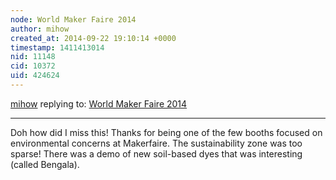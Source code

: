 ```yaml
---
node: World Maker Faire 2014
author: mihow
created_at: 2014-09-22 19:10:14 +0000
timestamp: 1411413014
nid: 11148
cid: 10372
uid: 424624
---
```




[mihow](../profile/mihow) replying to: [World Maker Faire 2014](../notes/liz/09-17-2014/world-maker-faire)

----
Doh how did I miss this! Thanks for being one of the few booths focused on environmental concerns at Makerfaire. The sustainability zone was too sparse! There was a demo of new soil-based dyes that was interesting (called Bengala). 